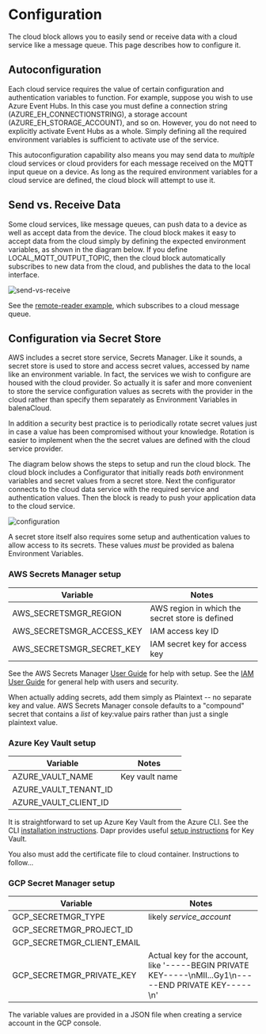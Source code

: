 # Configuration

The cloud block allows you to easily send or receive data with a cloud service like a message queue. This page describes how to configure it.

## Autoconfiguration
Each cloud service requires the value of certain configuration and authentication variables to function. For example, suppose you wish to use Azure Event Hubs. In this case you must define a connection string (AZURE_EH_CONNECTIONSTRING), a storage account (AZURE_EH_STORAGE_ACCOUNT), and so on. However, you do not need to explicitly activate Event Hubs as a whole. Simply defining all the required environment variables is sufficient to activate use of the service.

This autoconfiguration capability also means you may send data to *multiple* cloud services or cloud providers for each message received on the MQTT input queue on a device. As long as the required environment variables for a cloud service are defined, the cloud block will attempt to use it.

## Send vs. Receive Data
Some cloud services, like message queues, can push data to a device as well as accept data from the device. The cloud block makes it easy to accept data from the cloud simply by defining the expected environment variables, as shown in the diagram below. If you define LOCAL_MQTT_OUTPUT_TOPIC, then the cloud block automatically subscribes to new data from the cloud, and publishes the data to the local interface.

![send-vs-receive](https://raw.githubusercontent.com/balena-io-playground/cloudBlock/main/docs/images/send-vs-receive.png)

See the [remote-reader example](https://github.com/balena-io-playground/cloudBlock/tree/main/examples/remote-reader), which subscribes to a cloud message queue.

## Configuration via Secret Store

AWS includes a secret store service, Secrets Manager. Like it sounds, a secret store is used to store and access secret values, accessed by name like an environment variable. In fact, the services we wish to configure are housed with the cloud provider. So actually it is safer and more convenient to store the service configuration values as secrets with the provider in the cloud rather than specify them separately as Environment Variables in balenaCloud.

In addition a security best practice is to periodically rotate secret values just in case a value has been compromised without your knowledge. Rotation is easier to implement when the the secret values are defined with the cloud service provider.

The diagram below shows the steps to setup and run the cloud block. The cloud block includes a Configurator that initially reads *both* environment variables and secret values from a secret store. Next the configurator connects to the cloud data service with the required service and authentication values. Then the block is ready to push your application data to the cloud service.

![configuration](https://raw.githubusercontent.com/balena-io-playground/cloudBlock/main/docs/images/configuration.png)

A secret store itself also requires some setup and authentication values to allow access to its secrets. These values *must* be provided as balena Environment Variables.

### AWS Secrets Manager setup

| Variable                | Notes                                                                             |
|-------------------------|-------------------------------------------------|
|AWS_SECRETSMGR_REGION    |AWS region in which the secret store is defined                                    |
|AWS_SECRETSMGR_ACCESS_KEY|IAM access key ID                                                                  |
|AWS_SECRETSMGR_SECRET_KEY|IAM secret key for access key                                                      |

See the AWS Secrets Manager [User Guide](https://docs.aws.amazon.com/secretsmanager/latest/userguide/intro.html) for help with setup. See the [IAM User Guide](https://docs.aws.amazon.com/IAM/latest/UserGuide/index.html) for general help with users and security.

When actually adding secrets, add them simply as Plaintext -- no separate key and value. AWS Secrets Manager console defaults to a "compound" secret that contains a *list* of key:value pairs rather than just a single plaintext value.

### Azure Key Vault setup

| Variable                | Notes                                                                             |
|-------------------------|------------------|
|AZURE_VAULT_NAME    |Key vault name |
|AZURE_VAULT_TENANT_ID| |
|AZURE_VAULT_CLIENT_ID| |

It is straightforward to set up Azure Key Vault from the Azure CLI. See the CLI [installation instructions](https://docs.microsoft.com/en-us/cli/azure/install-azure-cli?view=azure-cli-latest). Dapr provides useful [setup instructions](https://docs.dapr.io/reference/components-reference/supported-secret-stores/azure-keyvault/#setup-key-vault-and-service-principal) for Key Vault.

You also must add the certificate file to cloud container. Instructions to follow...

### GCP Secret Manager setup

| Variable                | Notes                                                                             |
|-------------------------|-------------------------------------------------------------------|
|GCP_SECRETMGR_TYPE    |likely *service_account* |
|GCP_SECRETMGR_PROJECT_ID| |
|GCP_SECRETMGR_CLIENT_EMAIL| |
|GCP_SECRETMGR_PRIVATE_KEY|Actual key for the account, like '-----BEGIN PRIVATE KEY-----\nMII...Gy1\n-----END PRIVATE KEY-----\n' |

The variable values are provided in a JSON file when creating a service account in the GCP console.
